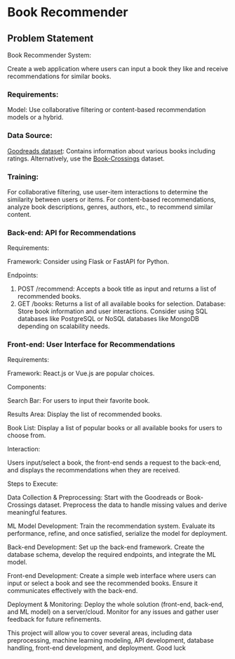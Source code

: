 # Book Recommender

## Problem Statement
Book Recommender System:

Create a web application where users can input a book they like and receive recommendations for similar books.

### Requirements:

Model: Use collaborative filtering or content-based recommendation models or a hybrid.

### Data Source:

[Goodreads dataset](https://www.kaggle.com/jealousleopard/goodreadsbooks): Contains information about various books including ratings.
Alternatively, use the [Book-Crossings](http://www2.informatik.uni-freiburg.de/~cziegler/BX/) dataset.

### Training:

For collaborative filtering, use user-item interactions to determine the similarity between users or items.
For content-based recommendations, analyze book descriptions, genres, authors, etc., to recommend similar content.

### Back-end: API for Recommendations

Requirements:

Framework: Consider using Flask or FastAPI for Python.

Endpoints:

1. POST /recommend: Accepts a book title as input and returns a list of recommended books.
2. GET /books: Returns a list of all available books for selection.
Database: Store book information and user interactions.
Consider using SQL databases like PostgreSQL or NoSQL databases like MongoDB depending on scalability needs.

### Front-end: User Interface for Recommendations

Requirements:

Framework: React.js or Vue.js are popular choices.

Components:

Search Bar: For users to input their favorite book.

Results Area: Display the list of recommended books.

Book List: Display a list of popular books or all available books for users to choose from.

Interaction:

Users input/select a book, the front-end sends a request to the back-end, and displays the recommendations when they are received.

Steps to Execute:

Data Collection & Preprocessing: Start with the Goodreads or Book-Crossings dataset. Preprocess the data to handle missing values and derive meaningful features.

ML Model Development: Train the recommendation system. Evaluate its performance, refine, and once satisfied, serialize the model for deployment.

Back-end Development: Set up the back-end framework. Create the database schema, develop the required endpoints, and integrate the ML model.

Front-end Development: Create a simple web interface where users can input or select a book and see the recommended books. Ensure it communicates effectively with the back-end.

Deployment & Monitoring: Deploy the whole solution (front-end, back-end, and ML model) on a server/cloud. Monitor for any issues and gather user feedback for future refinements.

This project will allow you to cover several areas, including data preprocessing, machine learning modeling, API development, database handling, front-end development, and deployment. Good luck